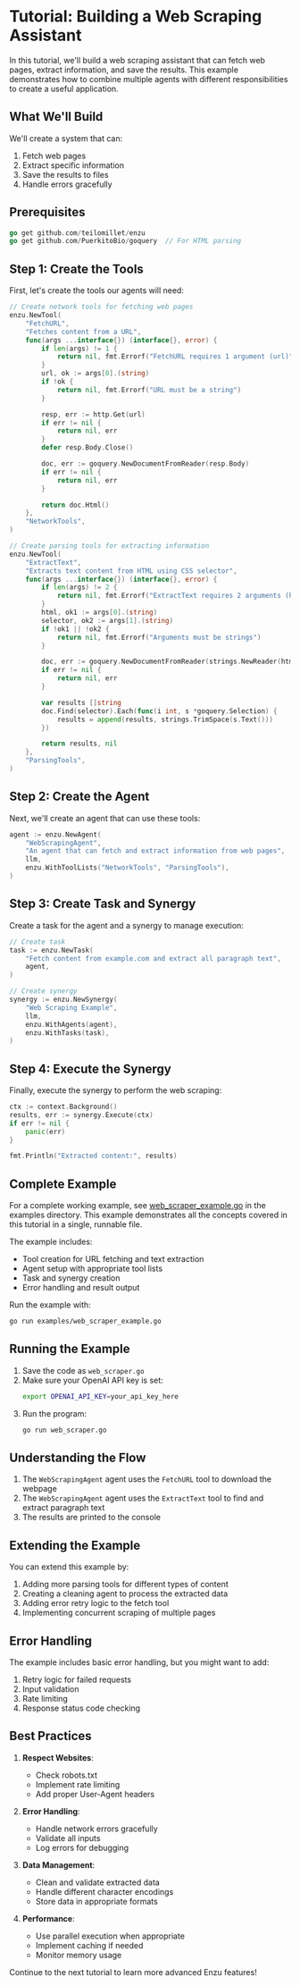 # Tutorial: Building a Web Scraping Assistant

In this tutorial, we'll build a web scraping assistant that can fetch web pages, extract information, and save the results. This example demonstrates how to combine multiple agents with different responsibilities to create a useful application.

## What We'll Build

We'll create a system that can:
1. Fetch web pages
2. Extract specific information
3. Save the results to files
4. Handle errors gracefully

## Prerequisites

```go
go get github.com/teilomillet/enzu
go get github.com/PuerkitoBio/goquery  // For HTML parsing
```

## Step 1: Create the Tools

First, let's create the tools our agents will need:

```go
// Create network tools for fetching web pages
enzu.NewTool(
    "FetchURL",
    "Fetches content from a URL",
    func(args ...interface{}) (interface{}, error) {
        if len(args) != 1 {
            return nil, fmt.Errorf("FetchURL requires 1 argument (url)")
        }
        url, ok := args[0].(string)
        if !ok {
            return nil, fmt.Errorf("URL must be a string")
        }

        resp, err := http.Get(url)
        if err != nil {
            return nil, err
        }
        defer resp.Body.Close()

        doc, err := goquery.NewDocumentFromReader(resp.Body)
        if err != nil {
            return nil, err
        }

        return doc.Html()
    },
    "NetworkTools",
)

// Create parsing tools for extracting information
enzu.NewTool(
    "ExtractText",
    "Extracts text content from HTML using CSS selector",
    func(args ...interface{}) (interface{}, error) {
        if len(args) != 2 {
            return nil, fmt.Errorf("ExtractText requires 2 arguments (html, selector)")
        }
        html, ok1 := args[0].(string)
        selector, ok2 := args[1].(string)
        if !ok1 || !ok2 {
            return nil, fmt.Errorf("Arguments must be strings")
        }

        doc, err := goquery.NewDocumentFromReader(strings.NewReader(html))
        if err != nil {
            return nil, err
        }

        var results []string
        doc.Find(selector).Each(func(i int, s *goquery.Selection) {
            results = append(results, strings.TrimSpace(s.Text()))
        })

        return results, nil
    },
    "ParsingTools",
)
```

## Step 2: Create the Agent

Next, we'll create an agent that can use these tools:

```go
agent := enzu.NewAgent(
    "WebScrapingAgent",
    "An agent that can fetch and extract information from web pages",
    llm,
    enzu.WithToolLists("NetworkTools", "ParsingTools"),
)
```

## Step 3: Create Task and Synergy

Create a task for the agent and a synergy to manage execution:

```go
// Create task
task := enzu.NewTask(
    "Fetch content from example.com and extract all paragraph text",
    agent,
)

// Create synergy
synergy := enzu.NewSynergy(
    "Web Scraping Example",
    llm,
    enzu.WithAgents(agent),
    enzu.WithTasks(task),
)
```

## Step 4: Execute the Synergy

Finally, execute the synergy to perform the web scraping:

```go
ctx := context.Background()
results, err := synergy.Execute(ctx)
if err != nil {
    panic(err)
}

fmt.Println("Extracted content:", results)
```

## Complete Example

For a complete working example, see [web_scraper_example.go](../../examples/web_scraper_example.go) in the examples directory. This example demonstrates all the concepts covered in this tutorial in a single, runnable file.

The example includes:
- Tool creation for URL fetching and text extraction
- Agent setup with appropriate tool lists
- Task and synergy creation
- Error handling and result output

Run the example with:
```bash
go run examples/web_scraper_example.go
```

## Running the Example

1. Save the code as `web_scraper.go`
2. Make sure your OpenAI API key is set:
   ```bash
   export OPENAI_API_KEY=your_api_key_here
   ```
3. Run the program:
   ```bash
   go run web_scraper.go
   ```

## Understanding the Flow

1. The `WebScrapingAgent` agent uses the `FetchURL` tool to download the webpage
2. The `WebScrapingAgent` agent uses the `ExtractText` tool to find and extract paragraph text
3. The results are printed to the console

## Extending the Example

You can extend this example by:

1. Adding more parsing tools for different types of content
2. Creating a cleaning agent to process the extracted data
3. Adding error retry logic to the fetch tool
4. Implementing concurrent scraping of multiple pages

## Error Handling

The example includes basic error handling, but you might want to add:

1. Retry logic for failed requests
2. Input validation
3. Rate limiting
4. Response status code checking

## Best Practices

1. **Respect Websites**:
   - Check robots.txt
   - Implement rate limiting
   - Add proper User-Agent headers

2. **Error Handling**:
   - Handle network errors gracefully
   - Validate all inputs
   - Log errors for debugging

3. **Data Management**:
   - Clean and validate extracted data
   - Handle different character encodings
   - Store data in appropriate formats

4. **Performance**:
   - Use parallel execution when appropriate
   - Implement caching if needed
   - Monitor memory usage

Continue to the next tutorial to learn more advanced Enzu features!
